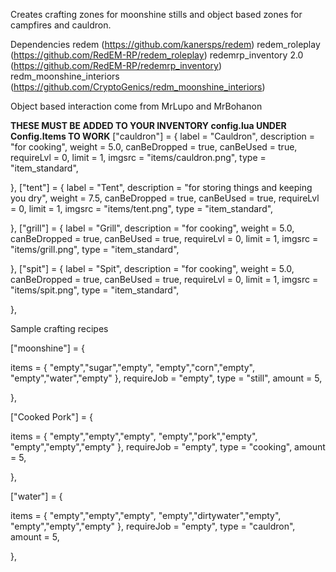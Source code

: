 Creates crafting zones for moonshine  stills and object based zones for campfires and cauldron.

 
Dependencies
    redem (https://github.com/kanersps/redem)
    redem_roleplay (https://github.com/RedEM-RP/redem_roleplay)
    redemrp_inventory 2.0 (https://github.com/RedEM-RP/redemrp_inventory)
    redm_moonshine_interiors (https://github.com/CryptoGenics/redm_moonshine_interiors)

Object based interaction come from MrLupo and MrBohanon

****THESE MUST BE ADDED TO YOUR INVENTORY config.lua UNDER Config.Items TO WORK****
  ["cauldron"] =
  {
      label = "Cauldron",
      description = "for cooking",
      weight = 5.0,
      canBeDropped = true,
      canBeUsed = true,
      requireLvl = 0,
      limit = 1,
      imgsrc = "items/cauldron.png",
      type = "item_standard",


  },
  ["tent"] =
  {
      label = "Tent",
      description = "for storing things and keeping you dry",
      weight = 7.5,
      canBeDropped = true,
      canBeUsed = true,
      requireLvl = 0,
      limit = 1,
      imgsrc = "items/tent.png",
      type = "item_standard",


  },
  ["grill"] =
  {
      label = "Grill",
      description = "for cooking",
      weight = 5.0,
      canBeDropped = true,
      canBeUsed = true,
      requireLvl = 0,
      limit = 1,
      imgsrc = "items/grill.png",
      type = "item_standard",


  },
  ["spit"] =
  {
      label = "Spit",
      description = "for cooking",
      weight = 5.0,
      canBeDropped = true,
      canBeUsed = true,
      requireLvl = 0,
      limit = 1,
      imgsrc = "items/spit.png",
      type = "item_standard",


  },

Sample crafting recipes

["moonshine"] = {

  items = {
          "empty","sugar","empty",
          "empty","corn","empty",
          "empty","water","empty"
          },
  requireJob = "empty",
  type = "still",
  amount = 5,
              
          
},

["Cooked Pork"] = {

  items = {
          "empty","empty","empty",
          "empty","pork","empty",
          "empty","empty","empty"
          },
  requireJob = "empty",
  type = "cooking",
  amount = 5,
              
          
},

["water"] = {

  items = {
          "empty","empty","empty",
          "empty","dirtywater","empty",
          "empty","empty","empty"
          },
  requireJob = "empty",
  type = "cauldron",
  amount = 5,
              
          
},
